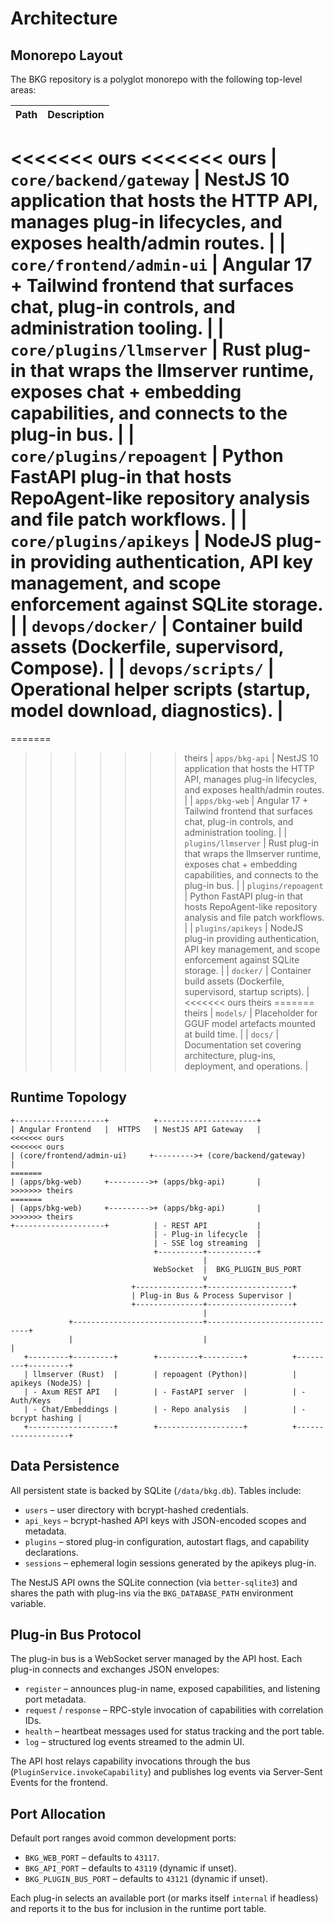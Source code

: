 # Architecture

## Monorepo Layout

The BKG repository is a polyglot monorepo with the following top-level areas:

| Path | Description |
| --- | --- |
<<<<<<< ours
<<<<<<< ours
| `core/backend/gateway` | NestJS 10 application that hosts the HTTP API, manages plug-in lifecycles, and exposes health/admin routes. |
| `core/frontend/admin-ui` | Angular 17 + Tailwind frontend that surfaces chat, plug-in controls, and administration tooling. |
| `core/plugins/llmserver` | Rust plug-in that wraps the llmserver runtime, exposes chat + embedding capabilities, and connects to the plug-in bus. |
| `core/plugins/repoagent` | Python FastAPI plug-in that hosts RepoAgent-like repository analysis and file patch workflows. |
| `core/plugins/apikeys` | NodeJS plug-in providing authentication, API key management, and scope enforcement against SQLite storage. |
| `devops/docker/` | Container build assets (Dockerfile, supervisord, Compose). |
| `devops/scripts/` | Operational helper scripts (startup, model download, diagnostics). |
=======
=======
>>>>>>> theirs
| `apps/bkg-api` | NestJS 10 application that hosts the HTTP API, manages plug-in lifecycles, and exposes health/admin routes. |
| `apps/bkg-web` | Angular 17 + Tailwind frontend that surfaces chat, plug-in controls, and administration tooling. |
| `plugins/llmserver` | Rust plug-in that wraps the llmserver runtime, exposes chat + embedding capabilities, and connects to the plug-in bus. |
| `plugins/repoagent` | Python FastAPI plug-in that hosts RepoAgent-like repository analysis and file patch workflows. |
| `plugins/apikeys` | NodeJS plug-in providing authentication, API key management, and scope enforcement against SQLite storage. |
| `docker/` | Container build assets (Dockerfile, supervisord, startup scripts). |
<<<<<<< ours
>>>>>>> theirs
=======
>>>>>>> theirs
| `models/` | Placeholder for GGUF model artefacts mounted at build time. |
| `docs/` | Documentation set covering architecture, plug-ins, deployment, and operations. |

## Runtime Topology

```
+--------------------+          +----------------------+
| Angular Frontend   |  HTTPS   | NestJS API Gateway   |
<<<<<<< ours
<<<<<<< ours
| (core/frontend/admin-ui)     +--------->+ (core/backend/gateway)       |
=======
| (apps/bkg-web)     +--------->+ (apps/bkg-api)       |
>>>>>>> theirs
=======
| (apps/bkg-web)     +--------->+ (apps/bkg-api)       |
>>>>>>> theirs
+--------------------+          | - REST API           |
                                | - Plug-in lifecycle  |
                                | - SSE log streaming  |
                                +----------+-----------+
                                           |
                                WebSocket  |  BKG_PLUGIN_BUS_PORT
                                           v
                           +---------------+-------------------+
                           | Plug-in Bus & Process Supervisor |
                           +---------------+-------------------+
                                           |
             +-----------------------------+------------------------------+
             |                             |                              |
   +---------+---------+        +---------+---------+          +---------+---------+
   | llmserver (Rust)  |        | repoagent (Python)|          | apikeys (NodeJS) |
   | - Axum REST API   |        | - FastAPI server  |          | - Auth/Keys      |
   | - Chat/Embeddings |        | - Repo analysis   |          | - bcrypt hashing |
   +-------------------+        +-------------------+          +-------------------+
```

## Data Persistence

All persistent state is backed by SQLite (`/data/bkg.db`). Tables include:

- `users` – user directory with bcrypt-hashed credentials.
- `api_keys` – bcrypt-hashed API keys with JSON-encoded scopes and metadata.
- `plugins` – stored plug-in configuration, autostart flags, and capability declarations.
- `sessions` – ephemeral login sessions generated by the apikeys plug-in.

The NestJS API owns the SQLite connection (via `better-sqlite3`) and shares the path with plug-ins via the `BKG_DATABASE_PATH` environment variable.

## Plug-in Bus Protocol

The plug-in bus is a WebSocket server managed by the API host. Each plug-in connects and exchanges JSON envelopes:

- `register` – announces plug-in name, exposed capabilities, and listening port metadata.
- `request` / `response` – RPC-style invocation of capabilities with correlation IDs.
- `health` – heartbeat messages used for status tracking and the port table.
- `log` – structured log events streamed to the admin UI.

The API host relays capability invocations through the bus (`PluginService.invokeCapability`) and publishes log events via Server-Sent Events for the frontend.

## Port Allocation

Default port ranges avoid common development ports:

- `BKG_WEB_PORT` – defaults to `43117`.
- `BKG_API_PORT` – defaults to `43119` (dynamic if unset).
- `BKG_PLUGIN_BUS_PORT` – defaults to `43121` (dynamic if unset).

Each plug-in selects an available port (or marks itself `internal` if headless) and reports it to the bus for inclusion in the runtime port table.
